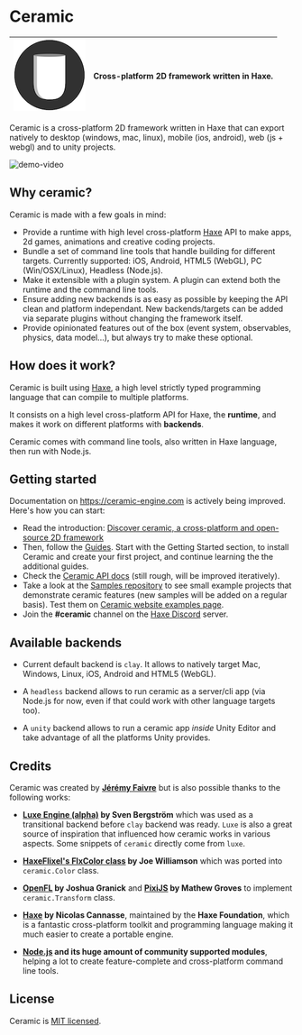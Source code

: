 # Ceramic

| ![Ceramic Logo](/tools/resources/AppIcon-128.png) | Cross-platform 2D framework written in Haxe. |
| - | - |

Ceramic is a cross-platform 2D framework written in Haxe that can export natively to desktop (windows, mac, linux), mobile (ios, android), web (js + webgl) and to unity projects.

![demo-video](https://user-images.githubusercontent.com/164094/134378094-401c519d-bdd0-4d89-b9a2-c7f9d5893c02.gif)

## Why ceramic?

Ceramic is made with a few goals in mind:

* Provide a runtime with high level cross-platform [Haxe](http://haxe.org) API to make apps, 2d games, animations and creative coding projects.
* Bundle a set of command line tools that handle building for different targets. Currently supported: iOS, Android, HTML5 (WebGL), PC (Win/OSX/Linux), Headless (Node.js).
* Make it extensible with a plugin system. A plugin can extend both the runtime and the command line tools.
* Ensure adding new backends is as easy as possible by keeping the API clean and platform independant. New backends/targets can be added via separate plugins without changing the framework itself.
* Provide opinionated features out of the box (event system, observables, physics, data model...), but always try to make these optional.

## How does it work?

Ceramic is built using [Haxe](http://haxe.org), a high level strictly typed programming language that can compile to multiple platforms.

It consists on a high level cross-platform API for Haxe, the **runtime**, and makes it work on different platforms with **backends**.

Ceramic comes with command line tools, also written in Haxe language, then run with Node.js.

## Getting started

Documentation on https://ceramic-engine.com is actively being improved. Here's how you can start:
- Read the introduction: [Discover ceramic, a cross-platform and open-source 2D framework](https://ceramic-engine.com/guides/discover-ceramic/)
- Then, follow the [Guides](https://ceramic-engine.com/guides/). Start with the Getting Started section, to install Ceramic and create your first project, and continue learning the the additional guides.
- Check the [Ceramic API docs](https://ceramic-engine.com/api-docs/) (still rough, will be improved iteratively).
- Take a look at the [Samples repository](https://github.com/ceramic-engine/ceramic-samples/) to see small example projects that demonstrate ceramic features (new samples will be added on a regular basis). Test them on [Ceramic website examples page](https://ceramic-engine.com/examples/).
- Join the **#ceramic** channel on the [Haxe Discord](https://discordapp.com/invite/0uEuWH3spjck73Lo) server.

## Available backends

- Current default backend is `clay`. It allows to natively target Mac, Windows, Linux, iOS, Android and HTML5 (WebGL).

- A `headless` backend allows to run ceramic as a server/cli app (via Node.js for now, even if that could work with other language targets too).

- A `unity` backend allows to run a ceramic app _inside_ Unity Editor and take advantage of all the platforms Unity provides.

## Credits

Ceramic was created by **[Jérémy Faivre](https://github.com/jeremyfa)** but is also possible thanks to the following works:

* **[Luxe Engine (alpha)](https://luxeengine.com/alpha/) by Sven Bergström** which was used as a transitional backend before `clay` backend was ready. `Luxe` is also a great source of inspiration that influenced how ceramic works in various aspects. Some snippets of `ceramic` directly come from `luxe`.

* **[HaxeFlixel's FlxColor class](https://github.com/HaxeFlixel/flixel/blob/a59545015a65a42b8f24b08262ac80de020deb37/flixel/util/FlxColor.hx) by Joe Williamson** which was ported into `ceramic.Color` class.

* **[OpenFL](https://github.com/openfl/openfl/blob/0b84012052fc8f6ab2e211c93769c99ad331beb9/openfl/geom/Matrix.hx) by Joshua Granick** and **[PixiJS](https://github.com/pixijs/pixi.js/blob/85aaea595f77bf0511886c499fc2733d4f5ba524/src/core/math/Matrix.js) by Mathew Groves** to implement `ceramic.Transform` class.

* **[Haxe](https://haxe.org/) by Nicolas Cannasse**, maintained by the **Haxe Foundation**, which is a fantastic cross-platform toolkit and programming language making it much easier to create a portable engine.

* **[Node.js](https://nodejs.org/) and its huge amount of community supported modules**, helping a lot to create feature-complete and cross-platform command line tools.

## License

Ceramic is [MIT licensed](LICENSE).
